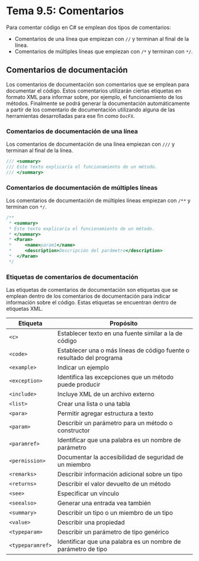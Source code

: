 # Tema 9.5: Comentarios

Para comentar código en C# se emplean dos tipos de comentarios:

- Comentarios de una línea que empiezan con `//` y terminan al final de la línea.
- Comentarios de múltiples líneas que empiezan con `/*` y terminan con `*/`.

## Comentarios de documentación

Los comentarios de documentación son comentarios que se emplean para documentar el código. Estos comentarios utilizarán ciertas etiquetas en formato XML para informar sobre, por ejemplo, el funcionamiento de los métodos. Finalmente se podrá generar la documentación automáticamente a partir de los comentario de documentación utilizando alguna de las herramientas desarrolladas para ese fin como `DocFX`.

### Comentarios de documentación de una línea

Los comentarios de documentación de una línea empiezan con `///` y terminan al final de la línea.

```c#
/// <summary>
/// Este texto explicaría el funcionamiento de un método.
/// </summary>
```

### Comentarios de documentación de múltiples líneas

Los comentarios de documentación de múltiples líneas empiezan con `/**` y terminan con `*/`.

```c#
/**
 * <summary>
 * Este texto explicaría el funcionamiento de un método.
 * </summary>
 * <Param>
 *     <name>param1</name>
 *     <description>Descripción del parámetro</description>
 *  </Param>
 */
```

### Etiquetas de comentarios de documentación

Las etiquetas de comentarios de documentación son etiquetas que se emplean dentro de los comentarios de documentación para indicar información sobre el código. Estas etiquetas se encuentran dentro de etiquetas XML.

| Etiqueta | Propósito |
| --- | --- |
| `<c>` | Establecer texto en una fuente similar a la de código |
| `<code>` | Establecer una o más líneas de código fuente o resultado del programa |
| `<example>` | Indicar un ejemplo |
| `<exception>` | Identifica las excepciones que un método puede producir |
| `<include>` | Incluye XML de un archivo externo |
| `<list>` | Crear una lista o una tabla |
| `<para>` | Permitir agregar estructura a texto |
| `<param> `| Describir un parámetro para un método o constructor |
| `<paramref>` | Identificar que una palabra es un nombre de parámetro |
| `<permission>` | Documentar la accesibilidad de seguridad de un miembro |
| `<remarks>` | Describir información adicional sobre un tipo |
| `<returns>` | Describir el valor devuelto de un método |
| `<see> `| Especificar un vínculo |
| `<seealso> `| Generar una entrada vea también |
| `<summary>` | Describir un tipo o un miembro de un tipo |
| `<value>` | Describir una propiedad |
| `<typeparam>` | Describir un parámetro de tipo genérico |
| `<typeparamref>` | Identificar que una palabra es un nombre de parámetro de tipo |
